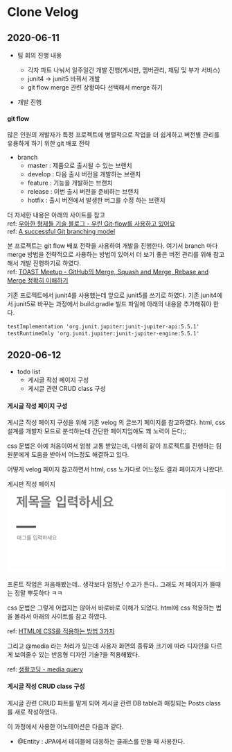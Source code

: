 # Clone Velog

## 2020-06-11
- 팀 회의 진행 내용
  - 각자 파트 나눠서 일주일간 개발 진행(게시판, 멤버관리, 채팅 및 부가 서비스)
  - junit4 -> junit5 바꿔서 개발
  - git flow merge 관련 상황마다 선택해서 merge 하기

- 개발 진행

#### git flow
많은 인원의 개발자가 특정 프로젝트에 병렬적으로 작업을 더 쉽게하고 버전별 관리를 유용하게 하기 위한 git 배포 전략
- branch
  - master : 제품으로 출시될 수 있는 브랜치
  - develop : 다음 출시 버전을 개발하는 브랜치
  - feature : 기능을 개발하는 브랜치
  - release : 이번 출시 버전을 준비하는 브랜치
  - hotfix : 출시 버전에서 발생한 버그를 수정 하는 브랜치

더 자세한 내용은 아래의 사이트를 참고<br>
ref: [우아한 형제들 기술 블로그 - 우린 Git-flow를 사용하고 있어요](https://woowabros.github.io/experience/2017/10/30/baemin-mobile-git-branch-strategy.html)<br>
ref: [A successful Git branching model](https://nvie.com/posts/a-successful-git-branching-model/)<br>

본 프로젝트는 git flow 배포 전략을 사용하여 개발을 진행한다. 여기서 branch 마다 merge 방법을 전략적으로 사용하는 방법이 있어서 더 보기 좋은 버전 관리를 위해 참고해서 개발 진행하기로 하였다.<br>
ref: [TOAST Meetup - GitHub의 Merge, Squash and Merge, Rebase and Merge 정확히 이해하기](https://meetup.toast.com/posts/122)

기존 프로젝트에서 junit4를 사용했는데 앞으로 junit5를 쓰기로 하였다.
기존 junit4에서 junit5로 바꾸는 과정에서 build.gradle 빌드 파일에 아래의 내용을 추가해줘야 한다.

```
testImplementation 'org.junit.jupiter:junit-jupiter-api:5.5.1'
testRuntimeOnly 'org.junit.jupiter:junit-jupiter-engine:5.5.1'
```

## 2020-06-12
- todo list
  - 게시글 작성 페이지 구성
  - 게시글 관련 CRUD class 구성


#### 게시글 작성 페이지 구성

게시글 작성 페이지 구성을 위해 기존 velog 의 글쓰기 페이지를 참고하였다. html, css 설계를 개발자 모드로 분석하는데 간단한 페이지임에도 꽤 노력이 든다;;<br>

css 문법은 아예 처음이여서 엄청 고통 받았는데, 다행히 같이 프로젝트를 진행하는 팀원분에게 도움을 받아서 어느정도 해결하고 있다.<br>

어떻게  velog 페이지 참고하면서 html, css 노가다로 어느정도 결과 페이지가 나왔다!. <br>

게시판 작성 페이지<br>
![board_create](./picture/cvelog-진행1)

프론트 작업은 처음해봤는데.. 생각보다 엄청난 수고가 든다.. 그래도 저 페이지가 뜰때는 정말 뿌듯하다 ㅋㅋ<br>

css 문법은 그렇게 어렵지는 않아서 바로바로 이해가 되었다. html에 css 적용하는 법을 몰라서 아래의 사이트를 참고 하였다.<br>

ref: [HTML에 CSS를 적용하는 방법 3가지](https://zetawiki.com/wiki/HTML%EC%97%90_CSS%EB%A5%BC_%EC%A0%81%EC%9A%A9%ED%95%98%EB%8A%94_%EB%B0%A9%EC%8B%9D_3%EA%B0%80%EC%A7%80)
<br>

그리고 @media 라는 처리가 있는데 사용자 화면의 종류와 크기에 따라 디자인을 다르게 보여줄수 있는 반응형 디자인 기술?을 적용해봤다.<br>

ref: [생활코딩 - media query](https://opentutorials.org/course/2418/13517)


#### 게시글 작성 CRUD class 구성

게시글 관련 CRUD 파트를 맡게 되어 게시글 관련 DB table과 매칭되는 Posts class를 새로 작성하였다.

이 과정에서 사용한 어노테이션은 다음과 같다.
- @Entity : JPA에서 테이블에 대응하는 클래스를 만들 때 사용한다.






